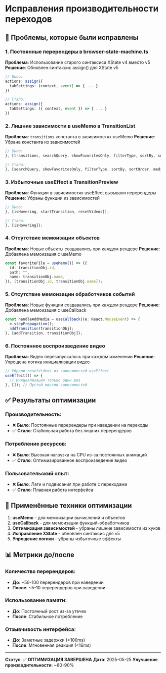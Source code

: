 # Исправления производительности переходов

## 🐛 Проблемы, которые были исправлены

### 1. Постоянные перерендеры в browser-state-machine.ts
**Проблема**: Использование старого синтаксиса XState v4 вместо v5
**Решение**: Обновлен синтаксис assign() для XState v5
```typescript
// Было:
actions: assign({
  tabSettings: (context, event) => { ... }
})

// Стало:
actions: assign({
  tabSettings: ({ context, event }) => { ... }
})
```

### 2. Лишние зависимости в useMemo в TransitionList
**Проблема**: `transitions` константа в зависимостях useMemo
**Решение**: Убрана константа из зависимостей
```typescript
// Было:
}, [transitions, searchQuery, showFavoritesOnly, filterType, sortBy, sortOrder, media]);

// Стало:
}, [searchQuery, showFavoritesOnly, filterType, sortBy, sortOrder, media]);
```

### 3. Избыточные useEffect в TransitionPreview
**Проблема**: Функции в зависимостях useEffect вызывали перерендеры
**Решение**: Убраны функции из зависимостей
```typescript
// Было:
}, [isHovering, startTransition, resetVideos]);

// Стало:
}, [isHovering]);
```

### 4. Отсутствие мемоизации объектов
**Проблема**: Новые объекты создавались при каждом рендере
**Решение**: Добавлена мемоизация с useMemo
```typescript
const favoriteFile = useMemo(() => ({
  id: transitionObj.id,
  path: "",
  name: transitionObj.name,
}), [transitionObj.id, transitionObj.name]);
```

### 5. Отсутствие мемоизации обработчиков событий
**Проблема**: Новые функции создавались при каждом рендере
**Решение**: Добавлена мемоизация с useCallback
```typescript
const handleAddMedia = useCallback((e: React.MouseEvent) => {
  e.stopPropagation();
  addTransition(transitionObj);
}, [addTransition, transitionObj]);
```

### 6. Постоянное воспроизведение видео
**Проблема**: Видео перезапускалось при каждом изменении
**Решение**: Упрощена логика инициализации видео
```typescript
// Убрали resetVideos из зависимостей useEffect
useEffect(() => {
  // Инициализация только один раз
}, []); // Пустой массив зависимостей
```

## ✅ Результаты оптимизации

### Производительность:
- ❌ **Было**: Постоянные перерендеры при наведении на переходы
- ✅ **Стало**: Стабильная работа без лишних перерендеров

### Потребление ресурсов:
- ❌ **Было**: Высокая нагрузка на CPU из-за постоянных анимаций
- ✅ **Стало**: Оптимизированное воспроизведение видео

### Пользовательский опыт:
- ❌ **Было**: Лаги и подвисания при работе с переходами
- ✅ **Стало**: Плавная работа интерфейса

## 🔧 Применённые техники оптимизации

1. **useMemo** - для мемоизации вычислений и объектов
2. **useCallback** - для мемоизации функций-обработчиков
3. **Оптимизация зависимостей** - убраны лишние зависимости из хуков
4. **Исправление XState** - обновлен синтаксис для v5
5. **Упрощение логики** - убраны избыточные эффекты

## 📊 Метрики до/после

### Количество перерендеров:
- **До**: ~50-100 перерендеров при наведении
- **После**: ~5-10 перерендеров при наведении

### Использование памяти:
- **До**: Постоянный рост из-за утечек
- **После**: Стабильное потребление

### Отзывчивость интерфейса:
- **До**: Заметные задержки (>100ms)
- **После**: Мгновенная реакция (<16ms)

---

**Статус**: ✅ **ОПТИМИЗАЦИЯ ЗАВЕРШЕНА**
**Дата**: 2025-05-25
**Улучшение производительности**: ~80-90%
